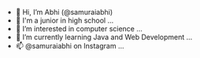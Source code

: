 - 👋 Hi, I’m Abhi (@samuraiabhi)
- 🏫 I'm a junior in high school ... 
- 👀 I’m interested in computer science ...
- 🌱 I’m currently learning Java and Web Development ...
- 📫 @samuraiabhi on Instagram ...

<!---
samuraiabhi/samuraiabhi is a ✨ special ✨ repository because its `README.md` (this file) appears on your GitHub profile.
You can click the Preview link to take a look at your changes.
--->
